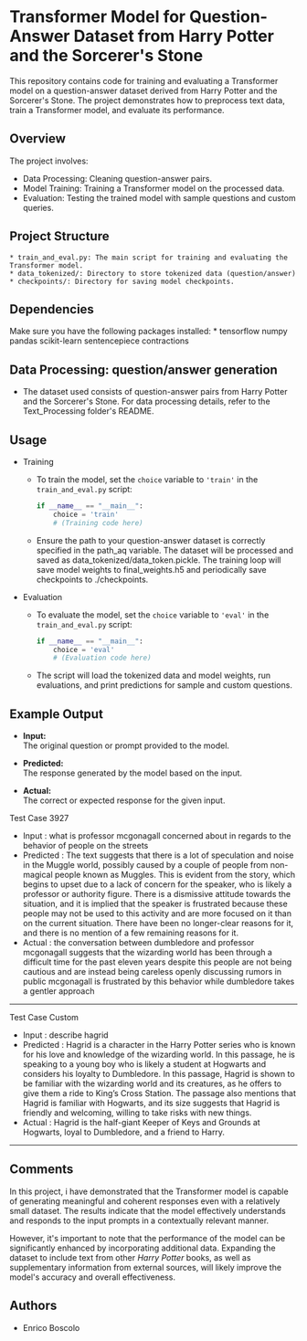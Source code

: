 # Transformer Model for Question-Answer Dataset from Harry Potter and the Sorcerer's Stone

This repository contains code for training and evaluating a Transformer model on a question-answer dataset derived from Harry Potter and the Sorcerer's Stone. The project demonstrates how to preprocess text data, train a Transformer model, and evaluate its performance.

## Overview
The project involves:
* Data Processing: Cleaning question-answer pairs.
* Model Training: Training a Transformer model on the processed data.
* Evaluation: Testing the trained model with sample questions and custom queries.

## Project Structure
	* train_and_eval.py: The main script for training and evaluating the Transformer model.
	* data_tokenized/: Directory to store tokenized data (question/answer)
	* checkpoints/: Directory for saving model checkpoints.



## Dependencies
Make sure you have the following packages installed:
	*  tensorflow numpy pandas scikit-learn sentencepiece contractions



## Data Processing: question/answer generation
* The dataset used consists of question-answer pairs from Harry Potter and the Sorcerer's Stone. For data processing details, refer to the Text_Processing folder's README.


## Usage
* Training
	-  To train the model, set the `choice` variable to `'train'` in the `train_and_eval.py` script:
		```python
		if __name__ == "__main__":
		    choice = 'train'
		    # (Training code here)
  		```
	- Ensure the path to your question-answer dataset is correctly specified in the path_aq variable. The dataset will be processed and saved as data_tokenized/data_token.pickle.
The training loop will save model weights to final_weights.h5 and periodically save checkpoints to ./checkpoints.

* Evaluation
	-  To evaluate the model, set the `choice` variable to `'eval'` in the `train_and_eval.py` script:
		```python
		if __name__ == "__main__":
		    choice = 'eval'
		    # (Evaluation code here)
  		```
	- The script will load the tokenized data and model weights, run evaluations, and print predictions for sample and custom questions.


## Example Output
- **Input:**  
  The original question or prompt provided to the model.

- **Predicted:**  
  The response generated by the model based on the input.

- **Actual:**  
  The correct or expected response for the given input.

Test Case 3927
* Input      : what is professor mcgonagall concerned about in regards to the behavior of people on the streets
* Predicted  : The text suggests that there is a lot of speculation and noise in the Muggle world, possibly caused by a couple of people from non-magical people known as Muggles. This is evident from the story, which begins to upset due to a lack of concern for the speaker, who is likely a professor or authority figure. There is a dismissive attitude towards the situation, and it is implied that the speaker is frustrated because these people may not be used to this activity and are more focused on it than on the current situation. There have been no longer-clear reasons for it, and there is no mention of a few remaining reasons for it.
* Actual     : the conversation between dumbledore and professor mcgonagall suggests that the wizarding world has been through a difficult time for the past eleven years despite this people are not being cautious and are instead being careless openly discussing rumors in public mcgonagall is frustrated by this behavior while dumbledore takes a gentler approach
-----------------
Test Case Custom
* Input      : describe hagrid
* Predicted  : Hagrid is a character in the Harry Potter series who is known for his love and knowledge of the wizarding world. In this passage, he is speaking to a young boy who is likely a student at Hogwarts and considers his loyalty to Dumbledore. In this passage, Hagrid is shown to be familiar with the wizarding world and its creatures, as he offers to give them a ride to King’s Cross Station. The passage also mentions that Hagrid is familiar with Hogwarts, and its size suggests that Hagrid is friendly and welcoming, willing to take risks with new things.
* Actual : Hagrid is the half-giant Keeper of Keys and Grounds at Hogwarts, loyal to Dumbledore, and a friend to Harry.
----------------------------------------

## Comments
In this project, i have demonstrated that the Transformer model is capable of generating meaningful and coherent responses even with a relatively small dataset. The results indicate that the model effectively understands and responds to the input prompts in a contextually relevant manner.

However, it's important to note that the performance of the model can be significantly enhanced by incorporating additional data. Expanding the dataset to include text from other *Harry Potter* books, as well as supplementary information from external sources, will likely improve the model's accuracy and overall effectiveness.


## Authors

* Enrico Boscolo
